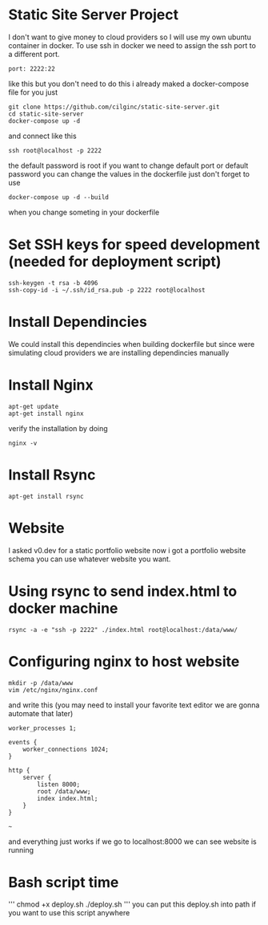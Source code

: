 # Static Site Server Project

I don't want to give money to cloud providers so I will use my own ubuntu container in docker. To use ssh in docker we need to assign the ssh port to a different port.

```
port: 2222:22
```

like this but you don't need to do this i already maked a docker-compose file for you just

```
git clone https://github.com/cilginc/static-site-server.git
cd static-site-server
docker-compose up -d
```

and connect like this

```
ssh root@localhost -p 2222
```

the default password is root
if you want to change default port or default password you can change the values in the dockerfile
just don't forget to use

```
docker-compose up -d --build
```

when you change someting in your dockerfile

# Set SSH keys for speed development (needed for deployment script)
```
ssh-keygen -t rsa -b 4096 
ssh-copy-id -i ~/.ssh/id_rsa.pub -p 2222 root@localhost
```
# Install Dependincies

We could install this dependincies when building dockerfile but since were simulating cloud providers we are installing dependincies manually

# Install Nginx

```
apt-get update
apt-get install nginx
```

verify the installation by doing

```
nginx -v
```

# Install Rsync

```
apt-get install rsync
```

# Website

I asked v0.dev for a static portfolio website now i got a portfolio website schema you can use whatever website you want.

# Using rsync to send index.html to docker machine

```
rsync -a -e "ssh -p 2222" ./index.html root@localhost:/data/www/
```

# Configuring nginx to host website

```
mkdir -p /data/www
vim /etc/nginx/nginx.conf
```

and write this (you may need to install your favorite text editor we are gonna automate that later)

```
worker_processes 1;

events {
    worker_connections 1024;
}

http {
    server {
        listen 8000;
        root /data/www;
        index index.html;
    }
}

~
```

<!--i can use tee when writing bash script-->

and everything just works if we go to localhost:8000 we can see website is running

# Bash script time 
'''
chmod +x deploy.sh
./deploy.sh
'''
you can put this deploy.sh into path if you want to use this script anywhere
